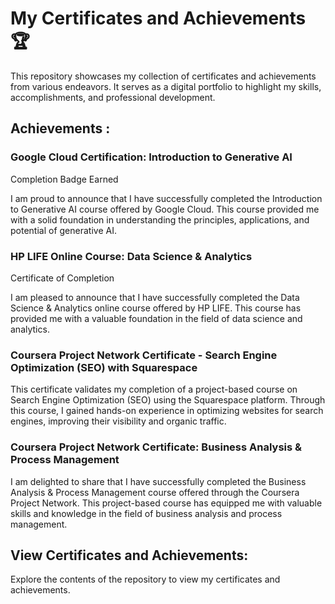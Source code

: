 
#  My Certificates and Achievements 🏆
This repository showcases my collection of certificates and achievements from various endeavors. It serves as a digital portfolio to highlight my skills, accomplishments, and professional development.
## Achievements :
### Google Cloud Certification: Introduction to Generative AI
Completion Badge Earned

I am proud to announce that I have successfully completed the Introduction to Generative AI course offered by Google Cloud. This course provided me with a solid foundation in understanding the principles, applications, and potential of generative AI.


### HP LIFE Online Course: Data Science & Analytics
Certificate of Completion

I am pleased to announce that I have successfully completed the Data Science & Analytics online course offered by HP LIFE. This course has provided me with a valuable foundation in the field of data science and analytics.
### Coursera Project Network Certificate - Search Engine Optimization (SEO) with Squarespace

This certificate validates my completion of a project-based course on Search Engine Optimization (SEO) using the Squarespace platform. Through this course, I gained hands-on experience in optimizing websites for search engines, improving their visibility and organic traffic.

### Coursera Project Network Certificate: Business Analysis & Process Management
I am delighted to share that I have successfully completed the Business Analysis & Process Management course offered through the Coursera Project Network. This project-based course has equipped me with valuable skills and knowledge in the field of business analysis and process management.



## View Certificates and Achievements:
 Explore the contents of the repository to view my certificates and achievements.
